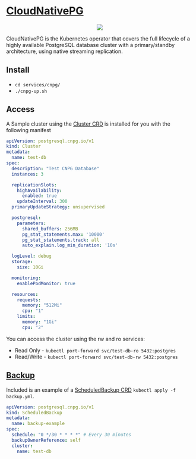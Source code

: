 # [CloudNativePG](https://cloudnative-pg.io/)
<p align="center">
  <img src="https://github.com/drogerschariot/gitops-playground/assets/1655964/fea4a793-5f26-4559-881c-572015f01ae0" />
</p>

CloudNativePG is the Kubernetes operator that covers the full lifecycle of a highly available PostgreSQL database cluster with a primary/standby architecture, using native streaming replication.

## Install
- `cd services/cnpg/`
- `./cnpg-up.sh`

## Access
A Sample cluster using the [Cluster CRD](https://github.com/cloudnative-pg/cloudnative-pg/blob/main/config/crd/bases/postgresql.cnpg.io_clusters.yaml) is installed for you with the following manifest

```yaml
apiVersion: postgresql.cnpg.io/v1
kind: Cluster
metadata:
  name: test-db
spec:
  description: "Test CNPG Database"
  instances: 3

  replicationSlots:
    highAvailability:
      enabled: true
    updateInterval: 300
  primaryUpdateStrategy: unsupervised

  postgresql:
    parameters:
      shared_buffers: 256MB
      pg_stat_statements.max: '10000'
      pg_stat_statements.track: all
      auto_explain.log_min_duration: '10s'

  logLevel: debug
  storage:
    size: 10Gi

  monitoring:
    enablePodMonitor: true

  resources:
    requests:
      memory: "512Mi"
      cpu: "1"
    limits:
      memory: "1Gi"
      cpu: "2"
```

You can access the cluster using the rw and ro services: 
- Read Only - `kubectl port-forward svc/test-db-ro 5432:postgres`
- Read/Write - `kubectl port-forward svc/test-db-rw 5432:postgres`

## [Backup](https://cloudnative-pg.io/documentation/1.16/backup_recovery/)
Included is an example of a [ScheduledBackup CRD](https://github.com/cloudnative-pg/cloudnative-pg/blob/main/config/crd/bases/postgresql.cnpg.io_scheduledbackups.yaml) `kubectl apply -f backup.yml`.

```yaml
apiVersion: postgresql.cnpg.io/v1
kind: ScheduledBackup
metadata:
  name: backup-example
spec:
  schedule: "0 */30 * * * *" # Every 30 minutes
  backupOwnerReference: self
  cluster:
    name: test-db
```
